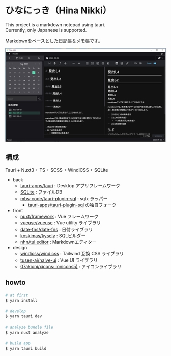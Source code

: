 # ひなにっき（Hina Nikki）

This project is a markdown notepad using tauri.  
Currently, only Japanese is supported.  

Markdownをベースとした日記帳＆メモ帳です。  

![thumbnail](./image.png)


## 構成

Tauri + Nuxt3 + TS + SCSS + WindiCSS + SQLite  

- back
  - [tauri\-apps/tauri](https://github.com/tauri-apps/tauri) : Desktop アプリフレームワーク
  - [SQLite](https://www.sqlite.org/index.html) : ファイルDB
  - [mbs\-code/tauri\-plugin\-sql](https://github.com/mbs-code/tauri-plugin-sql) : sqlx ラッパー
    - [tauri\-apps/tauri\-plugin\-sql](https://github.com/tauri-apps/tauri-plugin-sql) の独自フォーク
- front
  - [nuxt/framework](https://github.com/nuxt/framework) : Vue フレームワーク
  - [vueuse/vueuse](https://github.com/vueuse/vueuse) : Vue utility ライブラリ
  - [date\-fns/date\-fns](https://github.com/date-fns/date-fns) : 日付ライブラリ
  - [koskimas/kysely](https://github.com/koskimas/kysely) : SQLビルダー
  - [nhn/tui\.editor](https://github.com/nhn/tui.editor) : Markdownエディター
- design
  - [windicss/windicss](https://github.com/windicss/windicss) : Tailwind 互換 CSS ライブラリ
  - [tusen\-ai/naive\-ui](https://github.com/tusen-ai/naive-ui) : Vue UI ライブラリ
  - [07akioni/xicons: ionicons5)](https://github.com/07akioni/xicons) : アイコンライブラリ


## howto

```bash
# at first
$ yarn install

# develop
$ yarn tauri dev

# analyze bundle file
$ yarn nuxt analyze

# build app
$ yarn tauri build
```
